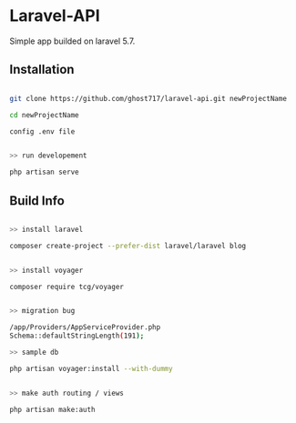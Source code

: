 # Laravel-API

Simple app builded on laravel 5.7.


## Installation

```bash

git clone https://github.com/ghost717/laravel-api.git newProjectName

cd newProjectName

config .env file


>> run developement

php artisan serve

```

## Build Info

```bash

>> install laravel 

composer create-project --prefer-dist laravel/laravel blog


>> install voyager

composer require tcg/voyager


>> migration bug

/app/Providers/AppServiceProvider.php
Schema::defaultStringLength(191);

>> sample db

php artisan voyager:install --with-dummy


>> make auth routing / views

php artisan make:auth


```

